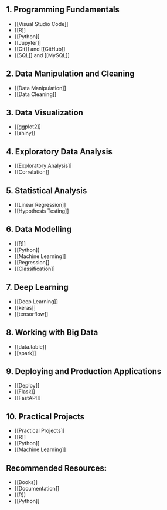 ## 1. Programming Fundamentals
- [[Visual Studio Code]]
- [[R]]
- [[Python]]
- [[Jupyter]]
- [[Git]] and [[GitHub]]
- [[SQL]] and [[MySQL]]

## 2. Data Manipulation and Cleaning
- [[Data Manipulation]]
- [[Data Cleaning]]

## 3. Data Visualization
- [[ggplot2]]
- [[shiny]]

## 4. Exploratory Data Analysis 
- [[Exploratory Analysis]]
- [[Correlation]]

## 5. Statistical Analysis
- [[Linear Regression]]
- [[Hypothesis Testing]]

## 6. Data Modelling
- [[R]]
- [[Python]]
- [[Machine Learning]]
- [[Regression]]
- [[Classification]]

## 7. Deep Learning
- [[Deep Learning]]
- [[keras]]
- [[tensorflow]]

## 8. Working with Big Data
- [[data.table]]
- [[spark]]

## 9. Deploying and Production Applications
- [[Deploy]]
- [[Flask]]
- [[FastAPI]]

## 10. Practical Projects
- [[Practical Projects]]
- [[R]]
- [[Python]]
- [[Machine Learning]]

## Recommended Resources:
- [[Books]]
- [[Documentation]]
- [[R]]
- [[Python]]

